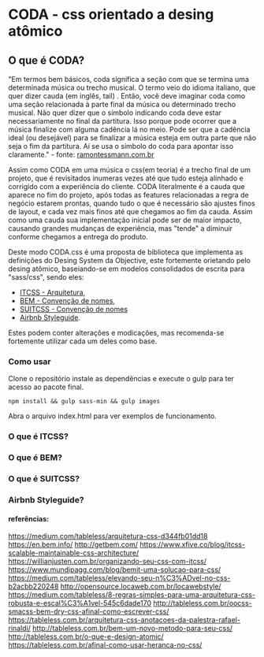 # CODA - css orientado a desing atômico 

## O que é CODA?
"Em termos bem básicos, coda significa a seção com que se termina uma determinada música ou trecho musical. O termo veio do idioma italiano, que quer dizer cauda (em inglês, tail) . Então, você deve imaginar coda como uma seção relacionada à parte final da música ou determinado trecho musical.
Não quer dizer que o símbolo indicando coda deve estar necessariamente no final da partitura. Isso porque pode ocorrer que a música finalize com alguma cadência lá no meio. Pode ser que a cadência ideal (ou desejável) para se finalizar a música esteja em outra parte que não seja o fim da partitura. Aí se usa o símbolo do coda para apontar isso claramente." - fonte: [ramontessmann.com.br](https://ramontessmann.com.br/coda/)

Assim como CODA em uma música o css(em teoria) é a trecho final de um projeto, que é revisitados inumeras vezes até que tudo esteja alinhado e corrigido com a experiência do cliente. CODA literalmente é a cauda que aparece no fim do projeto, após todas as features relacionadas a regra de negócio estarem prontas, quando tudo o que é necessário são ajustes finos de layout, e cada vez mais finos até que chegamos ao fim da cauda. Assim como uma cauda sua implementação inicial pode ser de maior impacto, causando grandes mudanças de experiência, mas "tende" a diminuir conforme chegamos a entrega do produto.

Deste modo CODA.css é uma proposta de biblioteca que implementa as definições do Desing System da Objective, este fortemente orietando pelo desing atômico, baseiando-se em modelos consolidados de escrita para "sass/css", sendo eles: 
- [ITCSS - Arquitetura](https://www.xfive.co/blog/itcss-scalable-maintainable-css-architecture/),
- [BEM - Convenção de nomes](https://en.bem.info/),
- [SUITCSS - Convenção de nomes](http://suitcss.github.io/)
- [Airbnb Styleguide](https://github.com/airbnb/css).

Estes podem conter alterações e modicações, mas recomenda-se fortemente utilizar cada um deles como base.

### Como usar
Clone o repositório instale as dependências e execute o gulp para ter acesso ao pacote final.

``
npm install && gulp sass-min && gulp images
``

Abra o arquivo index.html para ver exemplos de funcionamento.

### O que é ITCSS?

### O que é BEM?

### O que é SUITCSS?

### Airbnb Styleguide?

#### referências:
https://medium.com/tableless/arquitetura-css-d344fb01dd18
https://en.bem.info/
http://getbem.com/
https://www.xfive.co/blog/itcss-scalable-maintainable-css-architecture/
https://willianjusten.com.br/organizando-seu-css-com-itcss/
https://www.mundipagg.com/blog/bemit-uma-solucao-para-css/
https://medium.com/tableless/elevando-seu-n%C3%ADvel-no-css-b2acbb220248
http://opensource.locaweb.com.br/locawebstyle/
https://medium.com/tableless/8-regras-simples-para-uma-arquitetura-css-robusta-e-escal%C3%A1vel-545c6dade170
http://tableless.com.br/oocss-smacss-bem-dry-css-afinal-como-escrever-css/
https://tableless.com.br/arquitetura-css-anotacoes-da-palestra-rafael-rinaldi/
http://tableless.com.br/bem-um-novo-metodo-para-seu-css/
http://tableless.com.br/o-que-e-design-atomic/
https://tableless.com.br/afinal-como-usar-heranca-no-css/
